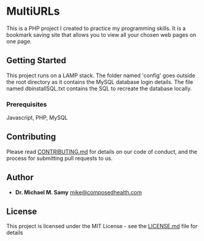 # MultiURLs

This is a PHP project I created to practice my programming skills. It is a bookmark saving site that allows you to view all your chosen web pages on one page.

## Getting Started

This project runs on a LAMP stack. The folder named 'config' goes outside the root directory as it contains the MySQL database login details. The file named dbinstallSQL.txt contains the SQL to recreate the database locally.

### Prerequisites

Javascript, PHP, MySQL

## Contributing

Please read [CONTRIBUTING.md](https://gist.github.com/PurpleBooth/b24679402957c63ec426) for details on our code of conduct, and the process for submitting pull requests to us.

## Author

* **Dr. Michael M. Samy** mike@composedhealth.com

## License

This project is licensed under the MIT License - see the [LICENSE.md](LICENSE.md) file for details


